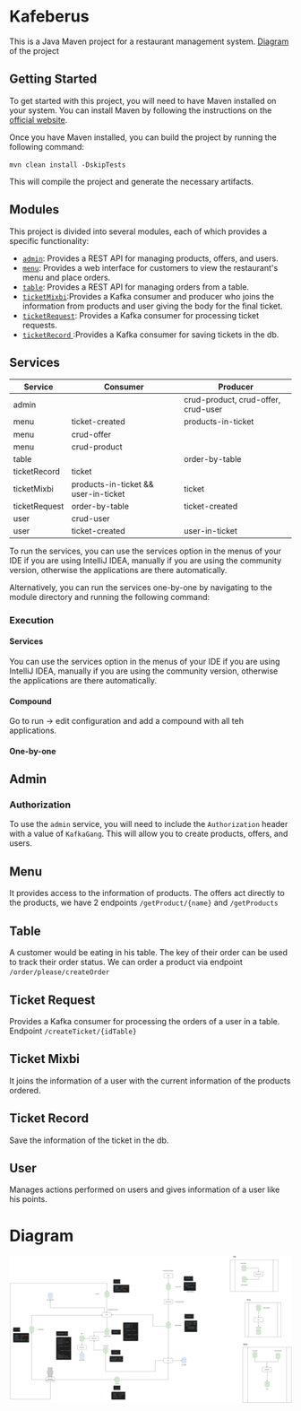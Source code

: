 # Kafeberus

This is a Java Maven project for a restaurant management system. [Diagram](#diagram) of the project

## Getting Started

To get started with this project, you will need to have Maven installed on your system. You can install Maven by following the instructions on the [official website](https://maven.apache.org/install.html).

Once you have Maven installed, you can build the project by running the following command:

``mvn clean install -DskipTests``

This will compile the project and generate the necessary artifacts.

## Modules

This project is divided into several modules, each of which provides a specific functionality:

* [`admin`](Kafeberus/admin): Provides a REST API for managing products, offers, and users.
* [`menu`](kafeberus/menu): Provides a web interface for customers to view the restaurant's menu and place orders.
* [`table`](kafeberus/table): Provides a REST API for managing orders from a table.
* [`ticketMixbi`](kafeberus/ticketMixbi):Provides a Kafka consumer and producer who joins the information from products and user giving the body for the final ticket.
* [`ticketRequest`](kafeberus/ticketRequest): Provides a Kafka consumer for processing ticket requests.
* [`ticketRecord` ](kafeberus/ticketRecord):Provides a Kafka consumer for saving tickets in the db.

## Services

| Service       | Consumer                             | Producer                            |
|---------------|--------------------------------------|-------------------------------------|
| admin         |                                      | crud-product, crud-offer, crud-user |
| menu          | ticket-created                       | products-in-ticket                  |
| menu          | crud-offer                           |                                     |
| menu          | crud-product                         |                                     |
| table         |                                      | order-by-table                      |
| ticketRecord  | ticket                               |                                     |
| ticketMixbi   | products-in-ticket && user-in-ticket | ticket                              |
| ticketRequest | order-by-table                       | ticket-created                      |
| user          | crud-user                            |                                     |
| user          | ticket-created                       | user-in-ticket                      |    

To run the services, you can use the services option in the menus of your IDE if you are using IntelliJ IDEA, manually if you are using the community version, otherwise the applications are there automatically.

Alternatively, you can run the services one-by-one by navigating to the module directory and running the following command:

### Execution
#### Services
You can use the services option in the menus of your IDE if you are using IntelliJ IDEA,
manually if you are using the community version, otherwise the applications are there automatically.

#### Compound
Go to run -> edit configuration and add a compound with all teh applications.
#### One-by-one

## Admin
### Authorization
To use the `admin` service, you will need to include the `Authorization` header with a value of `KafkaGang`. This will allow you to create products, offers, and users.


## Menu
It provides access to the information of products. The offers act directly to the products, we have
2 endpoints ``/getProduct/{name}`` and ``/getProducts``


## Table

A customer would be eating in his table. The key of their order can be used to track their order status.
We can order a product via endpoint ``/order/please/createOrder``

## Ticket Request

Provides a Kafka consumer for processing the orders of a user in a table. 
Endpoint ``/createTicket/{idTable}``

## Ticket Mixbi
It joins the information of a user with the current information of the products ordered.

## Ticket  Record
Save the information of the ticket in the db.

## User
Manages actions performed on users and gives information of a user like his points.


# Diagram
![diagram](Kafeberus/diagrama.svg)